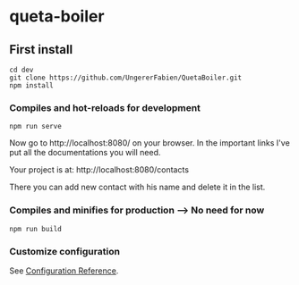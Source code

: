 # queta-boiler

## First install
```
cd dev
git clone https://github.com/UngererFabien/QuetaBoiler.git
npm install
```

### Compiles and hot-reloads for development
```
npm run serve
```

Now go to http://localhost:8080/ on your browser. In the important links I've put all the documentations you will need.

Your project is at: http://localhost:8080/contacts

There you can add new contact with his name and delete it in the list.

### Compiles and minifies for production --> No need for now
```
npm run build
```

### Customize configuration
See [Configuration Reference](https://cli.vuejs.org/config/).
